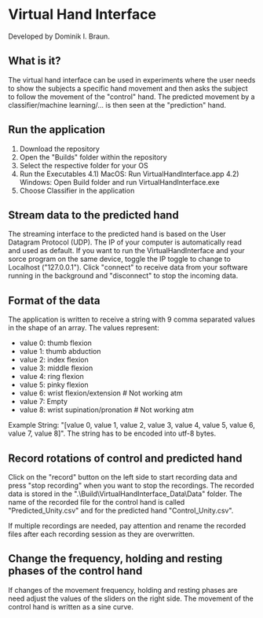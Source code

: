 # Virtual Hand Interface
Developed by Dominik I. Braun.

## What is it?
The virtual hand interface can be used in experiments where the user needs to show the subjects a specific hand movement and then asks the subject to follow the movement of the "control" hand. The predicted movement by a classifier/machine learning/... is then seen at the "prediction" hand. 

## Run the application
1) Download the repository 
2) Open the "Builds" folder within the repository
3) Select the respective folder for your OS
4) Run the Executables
4.1) MacOS: Run VirtualHandInterface.app
4.2) Windows: Open Build folder and run VirtualHandInterface.exe
6) Choose Classifier in the application

## Stream data to the predicted hand
The streaming interface to the predicted hand is based on the User Datagram Protocol (UDP). The IP of your computer is automatically read and used as default. If you want to run the VirtualHandInterface and your sorce program on the same device, toggle the IP toggle to change to Localhost ("127.0.0.1"). Click "connect" to receive data from your software running in the background and "disconnect" to stop the incoming data. 

## Format of the data
The application is written to receive a string with 9 comma separated values in the shape of an array. The values represent:
- value 0: thumb flexion
- value 1: thumb abduction
- value 2: index flexion
- value 3: middle flexion
- value 4: ring flexion
- value 5: pinky flexion
- value 6: wrist flexion/extension # Not working atm
- value 7: Empty
- value 8: wrist supination/pronation # Not working atm

Example String: "[value 0, value 1, value 2, value 3, value 4, value 5, value 6, value 7, value 8]". The string has to be encoded into utf-8 bytes. 

## Record rotations of control and predicted hand
Click on the "record" button on the left side to start recording data and press "stop recording" when you want to stop the recordings. The recorded data is stored in the ".\Build\VirtualHandInterface_Data\Data\" folder. The name of the recorded file for the control hand is called "Predicted_Unity.csv" and for the predicted hand "Control_Unity.csv".

If multiple recordings are needed, pay attention and rename the recorded files after each recording session as they are overwritten. 

## Change the frequency, holding and resting phases of the control hand
If changes of the movement frequency, holding and resting phases are need adjust the values of the sliders on the right side. The movement of the control hand is written as a sine curve. 
